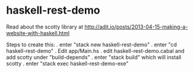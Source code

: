 # haskell-rest-demo

Read about the scotty library at
http://adit.io/posts/2013-04-15-making-a-website-with-haskell.html

Steps to create this:
. enter "stack new haskell-rest-demo"
. enter "cd haskell-rest-demo"
. Edit app/Main.hs
. edit haskell-rest-demo.cabal and add scotty under "build-depends"
. enter "stack build" which will install scotty
. enter "stack exec haskell-rest-demo-exe"
